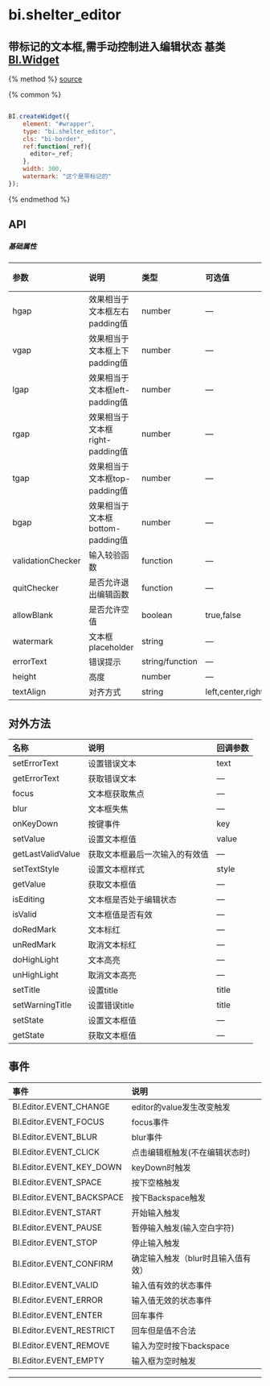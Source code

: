 # bi.shelter_editor

## 带标记的文本框,需手动控制进入编辑状态 基类[BI.Widget](/core/widget.md)

{% method %}
[source](https://jsfiddle.net/fineui/9Lbx6kga/)

{% common %}
```javascript

BI.createWidget({
    element: "#wrapper",
    type: "bi.shelter_editor",
    cls: "bi-border",
    ref:function(_ref){
      editor=_ref;
    },
    width: 300,
    watermark: "这个是带标记的"
});

```

{% endmethod %}

## API
##### 基础属性
| 参数    | 说明           | 类型  | 可选值 | 默认值
| :------ |:-------------  | :-----| :----|:----
| hgap    | 效果相当于文本框左右padding值 |  number  |  —   |     4   |
| vgap    | 效果相当于文本框上下padding值 |  number  | — |      2  |
| lgap    | 效果相当于文本框left-padding值     |    number   |   —     |  0    |
| rgap    | 效果相当于文本框right-padding值     |    number  |   —    |  0    |
| tgap    |效果相当于文本框top-padding值     |    number   | — |  0    |
| bgap    |  效果相当于文本框bottom-padding值     |    number  | —  |  0    |
| validationChecker    | 输入较验函数      |function|  —  |   —   |
| quitChecker    | 是否允许退出编辑函数      |   function    | — |   —    |
| allowBlank    |  是否允许空值     |    boolean    | true,false |  true    |
| watermark    |   文本框placeholder    |   string   |  — |  " "    |
| errorText    |  错误提示     |  string/function     | —| " "|
| height| 高度| number |— | 30|
| textAlign| 对齐方式 | string |left,center,right |"left"|

 


## 对外方法
| 名称     | 说明                           |  回调参数     
| :------ |:-------------                  | :-----   
| setErrorText | 设置错误文本 | text |
| getErrorText | 获取错误文本 | —|
| focus | 文本框获取焦点| — |
| blur | 文本框失焦|—|
| onKeyDown |按键事件|key|
| setValue | 设置文本框值|value|
| getLastValidValue | 获取文本框最后一次输入的有效值| —|
| setTextStyle| 设置文本框样式| style |
| getValue | 获取文本框值|—|
| isEditing | 文本框是否处于编辑状态|—|
| isValid | 文本框值是否有效|—|
| doRedMark | 文本标红  | —  |
| unRedMark | 取消文本标红| —|
| doHighLight | 文本高亮 | —|
| unHighLight | 取消文本高亮 | —|
| setTitle| 设置title | title|
| setWarningTitle| 设置错误title |  title |
| setState | 设置文本框值 |—
| getState | 获取文本框值 | —

## 事件
| 事件     | 说明                |
| :------ |:------------- |
|BI.Editor.EVENT_CHANGE | editor的value发生改变触发   |
|BI.Editor.EVENT_FOCUS |  focus事件          |
|BI.Editor.EVENT_BLUR |  blur事件   |
|BI.Editor.EVENT_CLICK |    点击编辑框触发(不在编辑状态时)     |
|BI.Editor.EVENT_KEY_DOWN |  keyDown时触发 |
|BI.Editor.EVENT_SPACE | 按下空格触发 |
|BI.Editor.EVENT_BACKSPACE | 按下Backspace触发 |
|BI.Editor.EVENT_START | 开始输入触发 |
|BI.Editor.EVENT_PAUSE | 暂停输入触发(输入空白字符) |
|BI.Editor.EVENT_STOP | 停止输入触发 |
|BI.Editor.EVENT_CONFIRM | 确定输入触发（blur时且输入值有效） |
|BI.Editor.EVENT_VALID | 输入值有效的状态事件 |
|BI.Editor.EVENT_ERROR | 输入值无效的状态事件 |
|BI.Editor.EVENT_ENTER | 回车事件 |
|BI.Editor.EVENT_RESTRICT | 回车但是值不合法 |
|BI.Editor.EVENT_REMOVE | 输入为空时按下backspace |
|BI.Editor.EVENT_EMPTY | 输入框为空时触发 |




---


